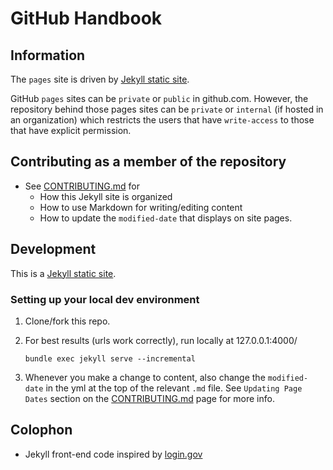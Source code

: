# GitHub Handbook

## Information

The `pages` site is driven by [Jekyll static site](https://jekyllrb.com/).

GitHub `pages` sites can be `private` or `public` in github.com. However, the repository behind those pages sites can be `private` or `internal` (if hosted in an organization) which restricts the users that have `write-access` to those that have explicit permission.

## Contributing as a member of the repository

* See [CONTRIBUTING.md](/CONTRIBUTING.md) for
  * How this Jekyll site is organized
  * How to use Markdown for writing/editing content
  * How to update the ```modified-date``` that displays on site pages.

## Development

This is a [Jekyll static site](https://jekyllrb.com/).

### Setting up your local dev environment

1. Clone/fork this repo.
2. For best results (urls work correctly), run locally at 127.0.0.1:4000/

    ```shell
    bundle exec jekyll serve --incremental
    ```

3. Whenever you make a change to content, also change the ```modified-date``` in the yml at the top of the relevant ```.md``` file. See `Updating Page Dates` section on the [CONTRIBUTING.md](/CONTRIBUTE.md) page for more info.

## Colophon

* Jekyll front-end code inspired by [login.gov](https://www.login.gov)
